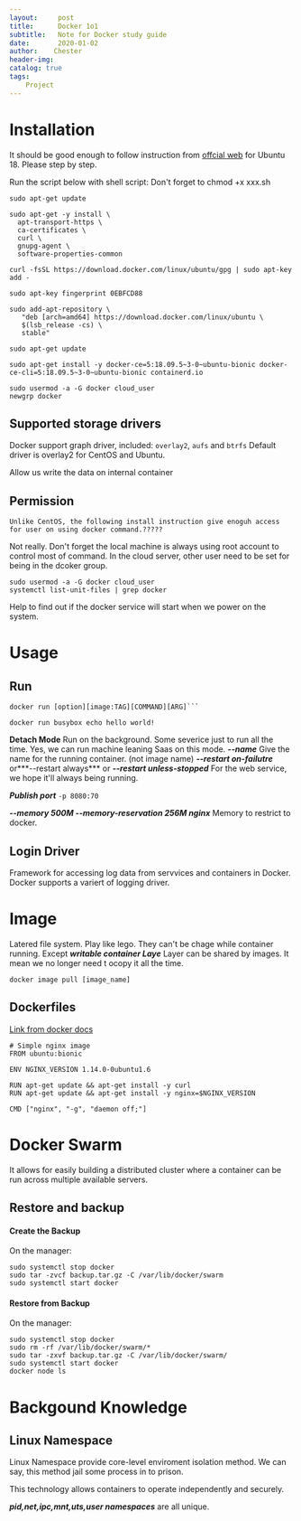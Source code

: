 ```yaml
---
layout:     post
title:      Docker 1o1
subtitle:   Note for Docker study guide
date:       2020-01-02
author:    Chester
header-img: 
catalog: true
tags:
    Project
---
```


# Installation
It should be good enough to follow instruction from [offcial web]([https://docs.docker.com/install/linux/docker-ce/ubuntu/](https://docs.docker.com/install/linux/docker-ce/ubuntu/)) for Ubuntu 18. 
Please step by step. 

Run the script below with shell script:
Don't forget to chmod +x xxx.sh
```
sudo apt-get update

sudo apt-get -y install \
  apt-transport-https \
  ca-certificates \
  curl \
  gnupg-agent \
  software-properties-common

curl -fsSL https://download.docker.com/linux/ubuntu/gpg | sudo apt-key add -

sudo apt-key fingerprint 0EBFCD88

sudo add-apt-repository \
   "deb [arch=amd64] https://download.docker.com/linux/ubuntu \
   $(lsb_release -cs) \
   stable"

sudo apt-get update

sudo apt-get install -y docker-ce=5:18.09.5~3-0~ubuntu-bionic docker-ce-cli=5:18.09.5~3-0~ubuntu-bionic containerd.io

sudo usermod -a -G docker cloud_user
newgrp docker
```

## Supported storage drivers
Docker support graph driver, included:
`overlay2`, `aufs` and `btrfs`
Default driver is overlay2 for CentOS and Ubuntu.

Allow us write the data on internal container

## Permission
```
Unlike CentOS, the following install instruction give enoguh access for user on using docker command.?????
```


Not really. Don't forget the local machine is always using root account to control most of command. In the cloud server, other user need to be set for being in the dcoker group.

```
sudo usermod -a -G docker cloud_user
systemctl list-unit-files | grep docker
```
Help to find out if the docker service will start when we power on the system.

# Usage
## Run
```
docker run [option][image:TAG][COMMAND][ARG]```

```
```
docker run busybox echo hello world!
```
**Detach Mode**
Run on the background. Some severice just to run all the time. Yes, we can run machine leaning Saas on this mode.
***--name***
Give the name for the running container. (not image name)
***--restart on-failutre*** or***--restart always***  or ***--restart unless-stopped***
For the web service, we hope it'll always being running. 

***Publish port***
```-p 8080:70```

***--memory 500M --memory-reservation 256M nginx***
Memory to restrict to docker. 

## Login Driver
Framework for accessing log data from servvices and containers in Docker. Docker supports a variert of logging driver.

# Image
Latered file system. Play like lego.
They can't be chage while container running. Except ***writable container Laye***
Layer can be shared by images. It mean we no longer need t ocopy it all the time.
```
docker image pull [image_name]
```
## Dockerfiles
[Link from docker docs]([https://docs.docker.com/engine/reference/builder/](https://docs.docker.com/engine/reference/builder/))

```
# Simple nginx image
FROM ubuntu:bionic

ENV NGINX_VERSION 1.14.0-0ubuntu1.6

RUN apt-get update && apt-get install -y curl
RUN apt-get update && apt-get install -y nginx=$NGINX_VERSION

CMD ["nginx", "-g", "daemon off;"]
```


# Docker Swarm
It allows for easily building a distributed cluster where a container can be run across multiple available servers.

## Restore and backup
#### Create the Backup

On the manager:

```
sudo systemctl stop docker
sudo tar -zvcf backup.tar.gz -C /var/lib/docker/swarm
sudo systemctl start docker
```

#### Restore from Backup

On the manager:

```
sudo systemctl stop docker
sudo rm -rf /var/lib/docker/swarm/*
sudo tar -zxvf backup.tar.gz -C /var/lib/docker/swarm/
sudo systemctl start docker
docker node ls
```

##

# Backgound Knowledge
## Linux Namespace
Linux Namespace provide core-level enviroment isolation method. We can say, this method jail some process in to prison. 

This technology allows containers to operate independently and securely. 

***pid,net,ipc,mnt,uts,user namespaces*** are all unique.
<!--stackedit_data:
eyJkaXNjdXNzaW9ucyI6eyJlVk5FVXRrOEFZOFY3RTFVIjp7In
N0YXJ0IjoyOTgzLCJlbmQiOjI5OTQsInRleHQiOiJSVU4gYXB0
LWdldCJ9fSwiY29tbWVudHMiOnsibm12UUdQRXJWZWVORURJYy
I6eyJkaXNjdXNzaW9uSWQiOiJlVk5FVXRrOEFZOFY3RTFVIiwi
c3ViIjoiZ2g6MjI4NjIyNzQiLCJ0ZXh0IjoiR290IHRvIGJlIH
J1biBhZ2FpbiBzaW5jZSB3ZSB3YW50IHRvIGZvcmNlIHRvIGNy
ZWF0ZSBhbm90aGVyIGxheWVyLiIsImNyZWF0ZWQiOjE1Nzc5Nj
kwODIyNTd9fSwiaGlzdG9yeSI6WzExMjQwNTMwMjEsLTE4ODYw
MjczNDQsNDI0NTg2NTcyLDMzMTI3MTg3NCwtNzgxNTAxODQxLC
0zNjEyOTQxNDQsMTY3NDUxMTQ2MCwtMTQ1MzgwNzAzMiwtNjM2
NjMwNTM2LC00MDk1MjY5OTUsMjA5NzE4Mzk1MywtMTY2NjE4ND
Q5OCwtNDkxMTc5MDk4LDExMzA1NDgwNzddfQ==
-->